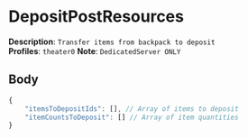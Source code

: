 # DepositPostResources

**Description**: `Transfer items from backpack to deposit` \
**Profiles**: `theater0`
**Note**: `DedicatedServer ONLY`


## Body

```js
{
    "itemsToDepositIds": [], // Array of items to deposit
    "itemCountsToDeposit": [] // Array of item quantities
}
```
